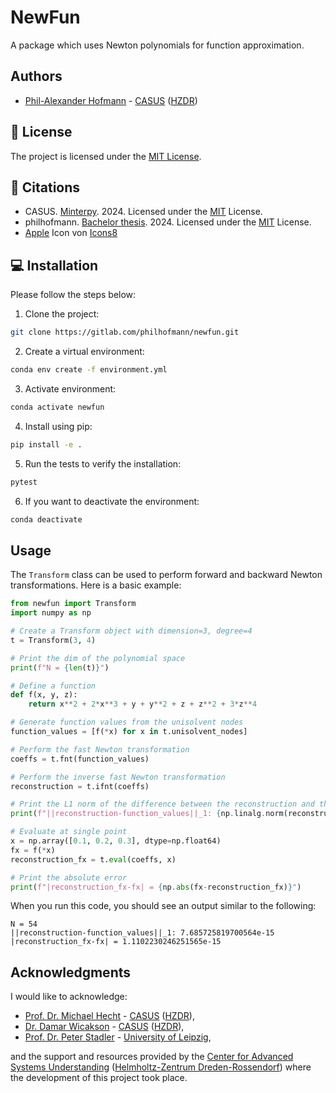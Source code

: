 # NewFun

A package which uses Newton polynomials for function approximation.

## Authors

- [Phil-Alexander Hofmann](https://gitlab.com/philippo_calippo) - [CASUS](https://www.casus.science/) ([HZDR](https://www.hzdr.de/))

## 📜 License

The project is licensed under the [MIT License](LICENSE.txt).

## 📖 Citations

- CASUS. [Minterpy](https://github.com/casus/minterpy). 2024. Licensed under the [MIT](https://github.com/casus/minterpy/blob/main/LICENSE) License.
- philhofmann. [Bachelor thesis](https://gitlab.com/philhofmann/implementation-and-complexity-analysis-of-algorithms-for-multivariate-newton-polynomials-of-p-degree). 2024. Licensed under the [MIT](https://gitlab.com/philhofmann/implementation-and-complexity-analysis-of-algorithms-for-multivariate-newton-polynomials-of-p-degree/-/blob/main/LICENSE.txt?ref_type=heads) License.
- <a target="_blank" href="https://icons8.com/icon/WR2dlOv7LqTV/apple">Apple</a> Icon von <a target="_blank" href="https://icons8.com">Icons8</a>

## 💻 Installation

Please follow the steps below:

1. Clone the project:

```bash
git clone https://gitlab.com/philhofmann/newfun.git
```

2. Create a virtual environment:

```bash
conda env create -f environment.yml
```

3. Activate environment:

```bash
conda activate newfun
```

4. Install using pip:

```bash
pip install -e .
```

5. Run the tests to verify the installation:

```bash
pytest
```

6. If you want to deactivate the environment:

```bash
conda deactivate
```

## Usage

The `Transform` class can be used to perform forward and backward Newton transformations. Here is a basic example:

```python
from newfun import Transform
import numpy as np

# Create a Transform object with dimension=3, degree=4
t = Transform(3, 4)

# Print the dim of the polynomial space
print(f"N = {len(t)}")

# Define a function
def f(x, y, z):
    return x**2 + 2*x**3 + y + y**2 + z + z**2 + 3*z**4

# Generate function values from the unisolvent nodes
function_values = [f(*x) for x in t.unisolvent_nodes]

# Perform the fast Newton transformation
coeffs = t.fnt(function_values)

# Perform the inverse fast Newton transformation
reconstruction = t.ifnt(coeffs)

# Print the L1 norm of the difference between the reconstruction and the original function values
print(f"||reconstruction-function_values||_1: {np.linalg.norm(reconstruction-function_values)}")

# Evaluate at single point
x = np.array([0.1, 0.2, 0.3], dtype=np.float64)
fx = f(*x)
reconstruction_fx = t.eval(coeffs, x)

# Print the absolute error
print(f"|reconstruction_fx-fx| = {np.abs(fx-reconstruction_fx)}")
```

When you run this code, you should see an output similar to the following:

```
N = 54
||reconstruction-function_values||_1: 7.685725819700564e-15
|reconstruction_fx-fx| = 1.1102230246251565e-15
```

## Acknowledgments

I would like to acknowledge:

- [Prof. Dr. Michael Hecht](https://www.casus.science/de-de/team-members/michael-hecht/) - [CASUS](https://www.casus.science/) ([HZDR](https://www.hzdr.de/)),
- [Dr. Damar Wicakson](https://www.casus.science/de-de/team-members/dr-damar-wicaksono/) - [CASUS](https://www.casus.science/) ([HZDR](https://www.hzdr.de/)),
- [Prof. Dr. Peter Stadler](https://www.uni-leipzig.de/personenprofil/mitarbeiter/prof-dr-peter-florian-stadler) - [University of Leipzig](https://www.uni-leipzig.de/),

and the support and resources provided by the [Center for Advanced Systems Understanding](https://www.casus.science/) ([Helmholtz-Zentrum Dreden-Rossendorf](https://www.hzdr.de/)) where the development of this project took place.
